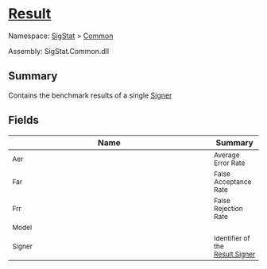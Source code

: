 # [Result](./Result.md)

Namespace: [SigStat]() > [Common](./README.md)

Assembly: SigStat.Common.dll

## Summary
Contains the benchmark results of a single [Signer](https://github.com/hargitomi97/sigstat/blob/master/docs/md/SigStat/Common/Signer.md)

## Fields

| Name | Summary | 
| --- | --- | 
| <div style ="width:390px"><sub>Aer</sub></div>| <sub>Average Error Rate</sub></div>| <br>
| <div style ="width:390px"><sub>Far</sub></div>| <sub>False Acceptance Rate</sub></div>| <br>
| <div style ="width:390px"><sub>Frr</sub></div>| <sub>False Rejection Rate</sub></div>| <br>
| <div style ="width:390px"><sub>Model</sub></div>| <sub></sub></div>| <br>
| <div style ="width:390px"><sub>Signer</sub></div>| <sub>Identifier of the [Result.Signer](https://github.com/hargitomi97/sigstat/blob/master/docs/md/SigStat/Common/Result.md)</sub></div>| <br>


